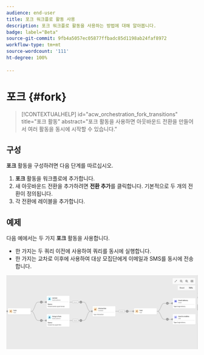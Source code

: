 ```yaml
---
audience: end-user
title: 포크 워크플로 활동 사용
description: 포크 워크플로 활동을 사용하는 방법에 대해 알아봅니다.
badge: label="Beta"
source-git-commit: 9fb4a5057ec05877ffbadc85d1198ab24faf8972
workflow-type: tm+mt
source-wordcount: '111'
ht-degree: 100%

---
```



# 포크 {#fork}

>[!CONTEXTUALHELP]
>id="acw_orchestration_fork_transitions"
>title="포크 활동"
>abstract="포크 활동을 사용하면 아웃바운드 전환을 만들어서 여러 활동을 동시에 시작할 수 있습니다."

## 구성

**포크** 활동을 구성하려면 다음 단계를 따르십시오.

1. **포크** 활동을 워크플로에 추가합니다.
1. 새 아웃바운드 전환을 추가하려면 **전환 추가**&#x200B;를 클릭합니다. 기본적으로 두 개의 전환이 정의됩니다.
1. 각 전환에 레이블을 추가합니다.

## 예제

다음 예에서는 두 가지 **포크** 활동을 사용합니다.

* 한 가지는 두 쿼리 이전에 사용하여 쿼리를 동시에 실행합니다.
* 한 가지는 교차로 이후에 사용하여 대상 모집단에게 이메일과 SMS를 동시에 전송합니다.

![](../assets/workflow-fork-example.png)

